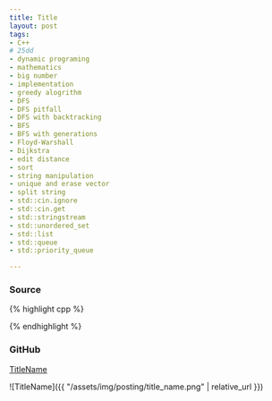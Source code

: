 ```yaml
---
title: Title
layout: post
tags:
- C++
# 25dd
- dynamic programing
- mathematics
- big number
- implementation
- greedy alogrithm
- DFS
- DFS pitfall
- DFS with backtracking
- BFS
- BFS with generations
- Floyd-Warshall
- Dijkstra
- edit distance
- sort
- string manipulation
- unique and erase vector
- split string
- std::cin.ignore
- std::cin.get
- std::stringstream
- std::unordered_set
- std::list
- std::queue
- std::priority_queue

---
```


### Source

{% highlight cpp %}

{% endhighlight %}

### GitHub

[TitleName](https://github.com/coolwindjo/RefCodes/tree/master/AlgoGuruProject/Cpp/Done/TitleName "TitleName")

![TitleName]({{ "/assets/img/posting/title_name.png" | relative_url }})
